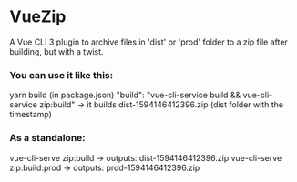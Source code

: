 # VueZip
 A Vue CLI 3 plugin to archive files in 'dist' or 'prod' folder to a zip file after building, but with a twist.
 
### You can use it like this: 
 yarn build (in package.json) "build": "vue-cli-service build && vue-cli-service zip:build" -> it builds dist-1594146412396.zip (dist folder with the timestamp)
 
###  As a standalone:
vue-cli-serve zip:build -> outputs: dist-1594146412396.zip
vue-cli-serve zip:build:prod  -> outputs: prod-1594146412396.zip
